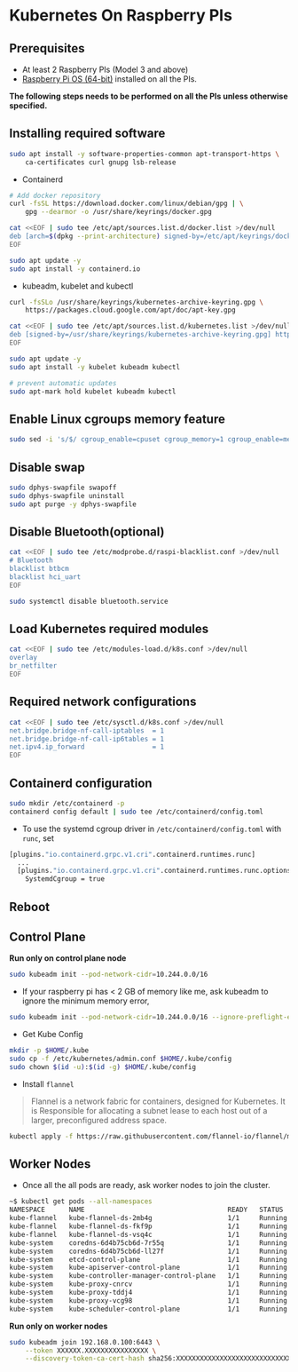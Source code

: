 # Kubernetes On Raspberry PIs

## Prerequisites

* At least 2 Raspberry PIs (Model 3 and above)
* [Raspberry Pi OS
  (64-bit)](https://downloads.raspberrypi.org/raspios_lite_arm64/images/raspios_lite_arm64-2022-04-07/2022-04-04-raspios-bullseye-arm64-lite.img.xz)
  installed on all the PIs.

**The following steps needs to be performed on all the PIs unless
otherwise specified.**

## Installing required software

```bash
sudo apt install -y software-properties-common apt-transport-https \
    ca-certificates curl gnupg lsb-release
```

* Containerd

```bash
# Add docker repository
curl -fsSL https://download.docker.com/linux/debian/gpg | \
    gpg --dearmor -o /usr/share/keyrings/docker.gpg

cat <<EOF | sudo tee /etc/apt/sources.list.d/docker.list >/dev/null
deb [arch=$(dpkg --print-architecture) signed-by=/etc/apt/keyrings/docker.gpg] https://download.docker.com/linux/debian $(lsb_release -cs) stable
EOF

sudo apt update -y
sudo apt install -y containerd.io
```

* kubeadm, kubelet and kubectl

```bash
curl -fsSLo /usr/share/keyrings/kubernetes-archive-keyring.gpg \
    https://packages.cloud.google.com/apt/doc/apt-key.gpg

cat <<EOF | sudo tee /etc/apt/sources.list.d/kubernetes.list >/dev/null
deb [signed-by=/usr/share/keyrings/kubernetes-archive-keyring.gpg] https://apt.kubernetes.io/ kubernetes-xenial main
EOF

sudo apt update -y
sudo apt install -y kubelet kubeadm kubectl

# prevent automatic updates
sudo apt-mark hold kubelet kubeadm kubectl
```

## Enable Linux cgroups memory feature

```bash
sudo sed -i 's/$/ cgroup_enable=cpuset cgroup_memory=1 cgroup_enable=memory/' /boot/cmdline.txt
```

## Disable swap

```bash
sudo dphys-swapfile swapoff
sudo dphys-swapfile uninstall
sudo apt purge -y dphys-swapfile
```

## Disable Bluetooth(optional)

```bash
cat <<EOF | sudo tee /etc/modprobe.d/raspi-blacklist.conf >/dev/null
# Bluetooth
blacklist btbcm
blacklist hci_uart
EOF

sudo systemctl disable bluetooth.service
```

## Load Kubernetes required modules

```bash
cat <<EOF | sudo tee /etc/modules-load.d/k8s.conf >/dev/null
overlay
br_netfilter
EOF
```

## Required network configurations

```bash
cat <<EOF | sudo tee /etc/sysctl.d/k8s.conf >/dev/null
net.bridge.bridge-nf-call-iptables  = 1
net.bridge.bridge-nf-call-ip6tables = 1
net.ipv4.ip_forward                 = 1
EOF
```

## Containerd configuration

```bash
sudo mkdir /etc/containerd -p
containerd config default | sudo tee /etc/containerd/config.toml
```

* To use the systemd cgroup driver in `/etc/containerd/config.toml` with
`runc`, set

```bash
[plugins."io.containerd.grpc.v1.cri".containerd.runtimes.runc]
  ...
  [plugins."io.containerd.grpc.v1.cri".containerd.runtimes.runc.options]
    SystemdCgroup = true
```

## Reboot

## Control Plane

**Run only on control plane node**

```bash
sudo kubeadm init --pod-network-cidr=10.244.0.0/16
```

* If your raspberry pi has < 2 GB of memory like me, ask kubeadm to
  ignore the minimum memory error,

```bash
sudo kubeadm init --pod-network-cidr=10.244.0.0/16 --ignore-preflight-errors Mem
```

* Get Kube Config

```bash
mkdir -p $HOME/.kube
sudo cp -f /etc/kubernetes/admin.conf $HOME/.kube/config
sudo chown $(id -u):$(id -g) $HOME/.kube/config
```

* Install `flannel`

> Flannel is a network fabric for containers, designed for Kubernetes.
> It is Responsible for allocating a subnet lease to each host out of a
> larger, preconfigured address space.

```bash
kubectl apply -f https://raw.githubusercontent.com/flannel-io/flannel/master/Documentation/kube-flannel.yml
```

## Worker Nodes

* Once all the all pods are ready, ask worker nodes to join the
  cluster.

```bash
~$ kubectl get pods --all-namespaces
NAMESPACE      NAME                                    READY   STATUS    RESTARTS      AGE
kube-flannel   kube-flannel-ds-2mb4g                   1/1     Running   3 (85m ago)   5h10m
kube-flannel   kube-flannel-ds-fkf9p                   1/1     Running   1 (94m ago)   125m
kube-flannel   kube-flannel-ds-vsq4c                   1/1     Running   3             5h22m
kube-system    coredns-6d4b75cb6d-7r55q                1/1     Running   3 (94m ago)   5h24m
kube-system    coredns-6d4b75cb6d-ll27f                1/1     Running   3 (94m ago)   5h24m
kube-system    etcd-control-plane                      1/1     Running   3 (94m ago)   5h18m
kube-system    kube-apiserver-control-plane            1/1     Running   3 (94m ago)   5h18m
kube-system    kube-controller-manager-control-plane   1/1     Running   3 (94m ago)   5h19m
kube-system    kube-proxy-cnrcv                        1/1     Running   1 (94m ago)   125m
kube-system    kube-proxy-tddj4                        1/1     Running   2 (85m ago)   5h10m
kube-system    kube-proxy-vcg98                        1/1     Running   3 (94m ago)   5h24m
kube-system    kube-scheduler-control-plane            1/1     Running   3 (94m ago)   5h18m
```

**Run only on worker nodes**

```bash
sudo kubeadm join 192.168.0.100:6443 \
    --token XXXXXX.XXXXXXXXXXXXXXXX \
    --discovery-token-ca-cert-hash sha256:XXXXXXXXXXXXXXXXXXXXXXXXXXXXXXXXXXXXXXXXXXXXXXXXXXXXXXXXXXXXXXXX
```
